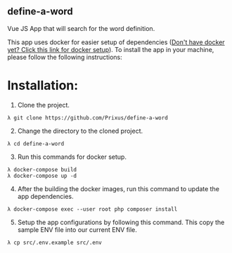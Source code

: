 ## define-a-word
Vue JS App that will search for the word definition.

This app uses docker for easier setup of dependencies ([Don't have docker yet? Click this link for docker setup](https://docs.docker.com/get-docker/)). To install the app in your machine, please follow the following instructions:

# Installation:
1. Clone the project.
```
λ git clone https://github.com/Prixus/define-a-word
``` 
2. Change the directory to the cloned project.
```
λ cd define-a-word
```
3. Run this commands for docker setup.
```
λ docker-compose build
λ docker-compose up -d
```
4. After the building the docker images, run this command to update the app dependencies.
```
λ docker-compose exec --user root php composer install
```
5. Setup the app configurations by following this command. This copy the sample ENV file into our current ENV file.
```
λ cp src/.env.example src/.env
```